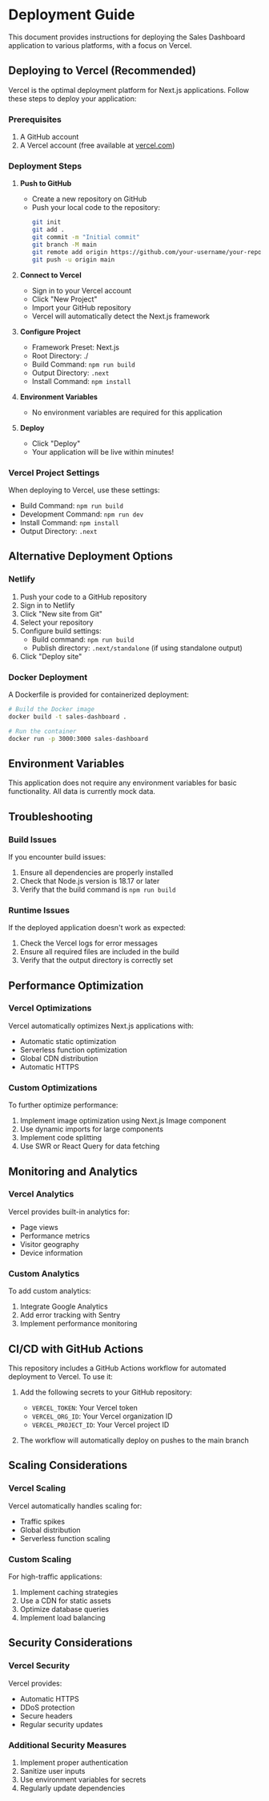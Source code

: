 # Deployment Guide

This document provides instructions for deploying the Sales Dashboard application to various platforms, with a focus on Vercel.

## Deploying to Vercel (Recommended)

Vercel is the optimal deployment platform for Next.js applications. Follow these steps to deploy your application:

### Prerequisites
1. A GitHub account
2. A Vercel account (free available at [vercel.com](https://vercel.com))

### Deployment Steps

1. **Push to GitHub**
   - Create a new repository on GitHub
   - Push your local code to the repository:
     ```bash
     git init
     git add .
     git commit -m "Initial commit"
     git branch -M main
     git remote add origin https://github.com/your-username/your-repo-name.git
     git push -u origin main
     ```

2. **Connect to Vercel**
   - Sign in to your Vercel account
   - Click "New Project"
   - Import your GitHub repository
   - Vercel will automatically detect the Next.js framework

3. **Configure Project**
   - Framework Preset: Next.js
   - Root Directory: ./
   - Build Command: `npm run build`
   - Output Directory: `.next`
   - Install Command: `npm install`

4. **Environment Variables**
   - No environment variables are required for this application

5. **Deploy**
   - Click "Deploy"
   - Your application will be live within minutes!

### Vercel Project Settings

When deploying to Vercel, use these settings:
- Build Command: `npm run build`
- Development Command: `npm run dev`
- Install Command: `npm install`
- Output Directory: `.next`

## Alternative Deployment Options

### Netlify
1. Push your code to a GitHub repository
2. Sign in to Netlify
3. Click "New site from Git"
4. Select your repository
5. Configure build settings:
   - Build command: `npm run build`
   - Publish directory: `.next/standalone` (if using standalone output)
6. Click "Deploy site"

### Docker Deployment
A Dockerfile is provided for containerized deployment:

```bash
# Build the Docker image
docker build -t sales-dashboard .

# Run the container
docker run -p 3000:3000 sales-dashboard
```

## Environment Variables

This application does not require any environment variables for basic functionality. All data is currently mock data.

## Troubleshooting

### Build Issues
If you encounter build issues:
1. Ensure all dependencies are properly installed
2. Check that Node.js version is 18.17 or later
3. Verify that the build command is `npm run build`

### Runtime Issues
If the deployed application doesn't work as expected:
1. Check the Vercel logs for error messages
2. Ensure all required files are included in the build
3. Verify that the output directory is correctly set

## Performance Optimization

### Vercel Optimizations
Vercel automatically optimizes Next.js applications with:
- Automatic static optimization
- Serverless function optimization
- Global CDN distribution
- Automatic HTTPS

### Custom Optimizations
To further optimize performance:
1. Implement image optimization using Next.js Image component
2. Use dynamic imports for large components
3. Implement code splitting
4. Use SWR or React Query for data fetching

## Monitoring and Analytics

### Vercel Analytics
Vercel provides built-in analytics for:
- Page views
- Performance metrics
- Visitor geography
- Device information

### Custom Analytics
To add custom analytics:
1. Integrate Google Analytics
2. Add error tracking with Sentry
3. Implement performance monitoring

## CI/CD with GitHub Actions

This repository includes a GitHub Actions workflow for automated deployment to Vercel. To use it:

1. Add the following secrets to your GitHub repository:
   - `VERCEL_TOKEN`: Your Vercel token
   - `VERCEL_ORG_ID`: Your Vercel organization ID
   - `VERCEL_PROJECT_ID`: Your Vercel project ID

2. The workflow will automatically deploy on pushes to the main branch

## Scaling Considerations

### Vercel Scaling
Vercel automatically handles scaling for:
- Traffic spikes
- Global distribution
- Serverless function scaling

### Custom Scaling
For high-traffic applications:
1. Implement caching strategies
2. Use a CDN for static assets
3. Optimize database queries
4. Implement load balancing

## Security Considerations

### Vercel Security
Vercel provides:
- Automatic HTTPS
- DDoS protection
- Secure headers
- Regular security updates

### Additional Security Measures
1. Implement proper authentication
2. Sanitize user inputs
3. Use environment variables for secrets
4. Regularly update dependencies